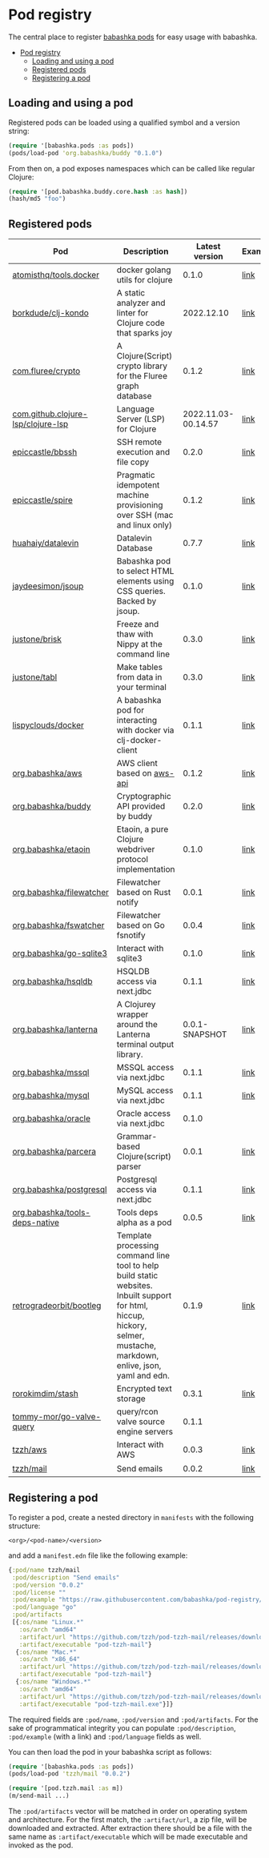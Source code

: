 # Pod registry

The central place to register [babashka pods](https://github.com/babashka/pods) for easy usage with babashka.

- [Pod registry](#pod-registry)
  - [Loading and using a pod](#loading-and-using-a-pod)
  - [Registered pods](#registered-pods)
  - [Registering a pod](#registering-a-pod)

## Loading and using a pod

Registered pods can be loaded using a qualified symbol and a version string:

```clojure
(require '[babashka.pods :as pods])
(pods/load-pod 'org.babashka/buddy "0.1.0")
```

From then on, a pod exposes namespaces which can be called like regular Clojure:

```clojure
(require '[pod.babashka.buddy.core.hash :as hash])
(hash/md5 "foo")
```

## Registered pods

| Pod | Description | Latest version | Example | Language |
| --- | --- | --- | --- | --- |
| [atomisthq/tools.docker](https://github.com/atomisthq/pod-atomisthq-tools) | docker golang utils for clojure | 0.1.0 | [link](https://raw.githubusercontent.com/atomisthq/pod-atomisthq-tools.docker/main/dev/user.clj) | [<img src="https://go.dev/blog/go-brand/Go-Logo/SVG/Go-Logo_Blue.svg" alt="golang" width="24" height="24">](https://golang.org/) |
| [borkdude/clj-kondo](https://github.com/clj-kondo/clj-kondo) | A static analyzer and linter for Clojure code that sparks joy | 2022.12.10 | [link](examples/clj-kondo.clj) | [<img src="https://upload.wikimedia.org/wikipedia/commons/5/5d/Clojure_logo.svg" alt="clojure" width="24" height="24">](https://clojure.org/) |
| [com.fluree/crypto](https://github.com/fluree/pod-fluree-crypto) | A Clojure(Script) crypto library for the Fluree graph database | 0.1.2 | [link](examples/fluree-crypto.clj) | [<img src="https://upload.wikimedia.org/wikipedia/commons/5/5d/Clojure_logo.svg" alt="clojure" width="24" height="24">](https://clojure.org/) |
| [com.github.clojure-lsp/clojure-lsp](https://github.com/clojure-lsp/clojure-lsp) | Language Server (LSP) for Clojure | 2022.11.03-00.14.57 | [link](examples/clojure-lsp.clj) | [<img src="https://upload.wikimedia.org/wikipedia/commons/5/5d/Clojure_logo.svg" alt="clojure" width="24" height="24">](https://clojure.org/) |
| [epiccastle/bbssh](https://github.com/epiccastle/bbssh) | SSH remote execution and file copy | 0.2.0 | [link](examples/bbssh.clj) | [<img src="https://upload.wikimedia.org/wikipedia/commons/5/5d/Clojure_logo.svg" alt="clojure" width="24" height="24">](https://clojure.org/) |
| [epiccastle/spire](https://github.com/epiccastle/spire) | Pragmatic idempotent machine provisioning over SSH (mac and linux only) | 0.1.2 | [link](examples/spire.clj) | [<img src="https://upload.wikimedia.org/wikipedia/commons/5/5d/Clojure_logo.svg" alt="clojure" width="24" height="24">](https://clojure.org/) |
| [huahaiy/datalevin](https://github.com/juji-io/datalevin) | Datalevin Database | 0.7.7 | [link](examples/datalevin.clj) | [<img src="https://upload.wikimedia.org/wikipedia/commons/5/5d/Clojure_logo.svg" alt="clojure" width="24" height="24">](https://clojure.org/) |
| [jaydeesimon/jsoup](https://github.com/vollcheck/pod-jaydeesimon-jsoup) | Babashka pod to select HTML elements using CSS queries. Backed by jsoup. | 0.1.0 | [link](examples/jsoup.clj) | [<img src="https://upload.wikimedia.org/wikipedia/commons/5/5d/Clojure_logo.svg" alt="clojure" width="24" height="24">](https://clojure.org/) |
| [justone/brisk](https://github.com/justone/brisk) | Freeze and thaw with Nippy at the command line | 0.3.0 | [link](examples/brisk.clj) | [<img src="https://upload.wikimedia.org/wikipedia/commons/5/5d/Clojure_logo.svg" alt="clojure" width="24" height="24">](https://clojure.org/) |
| [justone/tabl](https://github.com/justone/tabl) | Make tables from data in your terminal | 0.3.0 | [link](examples/tabl.clj) | [<img src="https://upload.wikimedia.org/wikipedia/commons/5/5d/Clojure_logo.svg" alt="clojure" width="24" height="24">](https://clojure.org/) |
| [lispyclouds/docker](https://github.com/lispyclouds/pod-lispyclouds-docker) | A babashka pod for interacting with docker via clj-docker-client | 0.1.1 | [link](examples/docker.clj) | [<img src="https://upload.wikimedia.org/wikipedia/commons/5/5d/Clojure_logo.svg" alt="clojure" width="24" height="24">](https://clojure.org/) |
| [org.babashka/aws](https://github.com/babashka/pod-babashka-aws) | AWS client based on [aws-api](https://github.com/cognitect-labs/aws-api) | 0.1.2 | [link](examples/aws.clj) | [<img src="https://upload.wikimedia.org/wikipedia/commons/5/5d/Clojure_logo.svg" alt="clojure" width="24" height="24">](https://clojure.org/) |
| [org.babashka/buddy](https://github.com/babashka/pod-babashka-buddy) | Cryptographic API provided by buddy | 0.2.0 | [link](examples/buddy.clj) | [<img src="https://upload.wikimedia.org/wikipedia/commons/5/5d/Clojure_logo.svg" alt="clojure" width="24" height="24">](https://clojure.org/) |
| [org.babashka/etaoin](https://github.com/babashka/pod-babashka-etaoin) | Etaoin, a pure Clojure webdriver protocol implementation | 0.1.0 | [link](examples/etaoin.clj) | [<img src="https://upload.wikimedia.org/wikipedia/commons/5/5d/Clojure_logo.svg" alt="clojure" width="24" height="24">](https://clojure.org/) |
| [org.babashka/filewatcher](https://github.com/babashka/pod-babashka-filewatcher) | Filewatcher based on Rust notify | 0.0.1 | [link](examples/filewatcher.clj) | [<img src="https://upload.wikimedia.org/wikipedia/commons/d/d5/Rust_programming_language_black_logo.svg" alt="rust" width="24" height="24">](https://www.rust-lang.org/) |
| [org.babashka/fswatcher](https://github.com/babashka/pod-babashka-fswatcher) | Filewatcher based on Go fsnotify | 0.0.4 | [link](examples/fswatcher.clj) | [<img src="https://go.dev/blog/go-brand/Go-Logo/SVG/Go-Logo_Blue.svg" alt="golang" width="24" height="24">](https://golang.org/) |
| [org.babashka/go-sqlite3](https://github.com/babashka/pod-babashka-go-sqlite3) | Interact with sqlite3 | 0.1.0 | [link](examples/go_sqlite3.clj) | [<img src="https://go.dev/blog/go-brand/Go-Logo/SVG/Go-Logo_Blue.svg" alt="golang" width="24" height="24">](https://golang.org/) |
| [org.babashka/hsqldb](https://github.com/babashka/babashka-sql-pods) | HSQLDB access via next.jdbc | 0.1.1 | [link](examples/hsqldb.clj) | [<img src="https://upload.wikimedia.org/wikipedia/commons/5/5d/Clojure_logo.svg" alt="clojure" width="24" height="24">](https://clojure.org/) |
| [org.babashka/lanterna](null) | A Clojurey wrapper around the Lanterna terminal output library. | 0.0.1-SNAPSHOT | [link](examples/laterna.clj) | [<img src="https://upload.wikimedia.org/wikipedia/commons/5/5d/Clojure_logo.svg" alt="clojure" width="24" height="24">](https://clojure.org/) |
| [org.babashka/mssql](https://github.com/babashka/babashka-sql-pods) | MSSQL access via next.jdbc | 0.1.1 | [link](examples/hsqldb.clj) | [<img src="https://upload.wikimedia.org/wikipedia/commons/5/5d/Clojure_logo.svg" alt="clojure" width="24" height="24">](https://clojure.org/) |
| [org.babashka/mysql](https://github.com/babashka/babashka-sql-pods) | MySQL access via next.jdbc | 0.1.1 | [link](examples/mysql.clj) | [<img src="https://upload.wikimedia.org/wikipedia/commons/5/5d/Clojure_logo.svg" alt="clojure" width="24" height="24">](https://clojure.org/) |
| [org.babashka/oracle](https://github.com/babashka/babashka-sql-pods) | Oracle access via next.jdbc | 0.1.0 |  | [<img src="https://upload.wikimedia.org/wikipedia/commons/5/5d/Clojure_logo.svg" alt="clojure" width="24" height="24">](https://clojure.org/) |
| [org.babashka/parcera](https://github.com/babashka/pod-babashka-parcera) | Grammar-based Clojure(script) parser	 | 0.0.1 | [link](examples/parcera.clj) | [<img src="https://upload.wikimedia.org/wikipedia/commons/5/5d/Clojure_logo.svg" alt="clojure" width="24" height="24">](https://clojure.org/) |
| [org.babashka/postgresql](https://github.com/babashka/babashka-sql-pods) | Postgresql access via next.jdbc | 0.1.1 | [link](examples/postgresql.clj) | [<img src="https://upload.wikimedia.org/wikipedia/commons/5/5d/Clojure_logo.svg" alt="clojure" width="24" height="24">](https://clojure.org/) |
| [org.babashka/tools-deps-native](https://github.com/babashka/tools-deps-native) | Tools deps alpha as a pod	 | 0.0.5 | [link](examples/tools-deps-native.clj) | [<img src="https://upload.wikimedia.org/wikipedia/commons/5/5d/Clojure_logo.svg" alt="clojure" width="24" height="24">](https://clojure.org/) |
| [retrogradeorbit/bootleg](https://github.com/retrogradeorbit/bootleg) | Template processing command line tool to help build static websites. Inbuilt support for html, hiccup, hickory, selmer, mustache, markdown, enlive, json, yaml and edn. | 0.1.9 | [link](examples/bootleg.clj) | [<img src="https://upload.wikimedia.org/wikipedia/commons/5/5d/Clojure_logo.svg" alt="clojure" width="24" height="24">](https://clojure.org/) |
| [rorokimdim/stash](https://github.com/rorokimdim/stash) | Encrypted text storage | 0.3.1 | [link](examples/stash.clj) | [<img src="https://upload.wikimedia.org/wikipedia/commons/1/1c/Haskell-Logo.svg" alt="haskell" width="24" height="24">](https://haskell.org/) |
| [tommy-mor/go-valve-query](https://github.com/tommy-mor/go-valve-query) | query/rcon valve source engine servers | 0.1.1 |  | [<img src="https://go.dev/blog/go-brand/Go-Logo/SVG/Go-Logo_Blue.svg" alt="golang" width="24" height="24">](https://golang.org/) |
| [tzzh/aws](https://github.com/tzzh/pod-tzzh-aws) | Interact with AWS | 0.0.3 | [link](examples/tzzh_aws.clj) | [<img src="https://go.dev/blog/go-brand/Go-Logo/SVG/Go-Logo_Blue.svg" alt="golang" width="24" height="24">](https://golang.org/) |
| [tzzh/mail](https://github.com/tzzh/pod-tzzh-mail) | Send emails | 0.0.2 | [link](examples/tzzh_mail.clj) | [<img src="https://go.dev/blog/go-brand/Go-Logo/SVG/Go-Logo_Blue.svg" alt="golang" width="24" height="24">](https://golang.org/) |

## Registering a pod

To register a pod, create a nested directory in `manifests` with the following structure:

```
<org>/<pod-name>/<version>
```

and add a `manifest.edn` file like the following example:

```clojure
{:pod/name tzzh/mail
 :pod/description "Send emails"
 :pod/version "0.0.2"
 :pod/license ""
 :pod/example "https://raw.githubusercontent.com/babashka/pod-registry/master/examples/tzzh_mail.clj"
 :pod/language "go"
 :pod/artifacts
 [{:os/name "Linux.*"
   :os/arch "amd64"
   :artifact/url "https://github.com/tzzh/pod-tzzh-mail/releases/download/v0.0.2/pod-tzzh-mail_0.0.2_Linux_x86_64.zip"
   :artifact/executable "pod-tzzh-mail"}
  {:os/name "Mac.*"
   :os/arch "x86_64"
   :artifact/url "https://github.com/tzzh/pod-tzzh-mail/releases/download/v0.0.2/pod-tzzh-mail_0.0.2_Darwin_x86_64.zip"
   :artifact/executable "pod-tzzh-mail"}
  {:os/name "Windows.*"
   :os/arch "amd64"
   :artifact/url "https://github.com/tzzh/pod-tzzh-mail/releases/download/v0.0.2/pod-tzzh-mail_0.0.2_Windows_x86_64.zip"
   :artifact/executable "pod-tzzh-mail.exe"}]}
```

The required fields are `:pod/name`, `:pod/version` and `:pod/artifacts`. For the sake of programmatical integrity you can populate `:pod/description`, `:pod/example` (with a link) and `:pod/language` fields as well.

You can then load the pod in your babashka script as follows:

```clojure
(require '[babashka.pods :as pods])
(pods/load-pod 'tzzh/mail "0.0.2")

(require '[pod.tzzh.mail :as m])
(m/send-mail ...)
```

The `:pod/artifacts` vector will be matched in order on operating system and
architecture. For the first match, the `:artifact/url`, a zip file, will be
downloaded and extracted. After extraction there should be a file with the same
name as `:artifact/executable` which will be made executable and invoked as the
pod.

